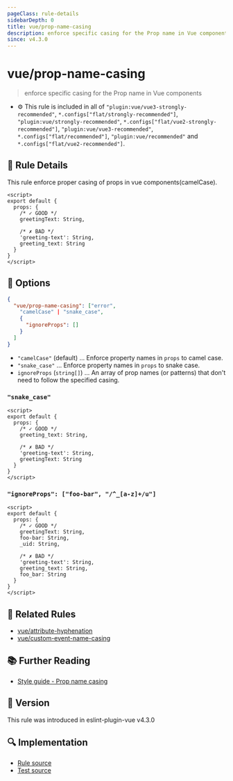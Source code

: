 ```yaml
---
pageClass: rule-details
sidebarDepth: 0
title: vue/prop-name-casing
description: enforce specific casing for the Prop name in Vue components
since: v4.3.0
---
```


# vue/prop-name-casing

> enforce specific casing for the Prop name in Vue components

- :gear: This rule is included in all of `"plugin:vue/vue3-strongly-recommended"`, `*.configs["flat/strongly-recommended"]`, `"plugin:vue/strongly-recommended"`, `*.configs["flat/vue2-strongly-recommended"]`, `"plugin:vue/vue3-recommended"`, `*.configs["flat/recommended"]`, `"plugin:vue/recommended"` and `*.configs["flat/vue2-recommended"]`.

## :book: Rule Details

This rule enforce proper casing of props in vue components(camelCase).

<eslint-code-block :rules="{'vue/prop-name-casing': ['error']}">

```vue
<script>
export default {
  props: {
    /* ✓ GOOD */
    greetingText: String,

    /* ✗ BAD */
    'greeting-text': String,
    greeting_text: String
  }
}
</script>
```

</eslint-code-block>

## :wrench: Options

```json
{
  "vue/prop-name-casing": ["error",
    "camelCase" | "snake_case",
    {
      "ignoreProps": []
    }
  ]
}
```

- `"camelCase"` (default) ... Enforce property names in `props` to camel case.
- `"snake_case"` ... Enforce property names in `props` to snake case.
- `ignoreProps` (`string[]`) ... An array of prop names (or patterns) that don't need to follow the specified casing.

### `"snake_case"`

<eslint-code-block :rules="{'vue/prop-name-casing': ['error', 'snake_case']}">

```vue
<script>
export default {
  props: {
    /* ✓ GOOD */
    greeting_text: String,

    /* ✗ BAD */
    'greeting-text': String,
    greetingText: String
  }
}
</script>
```

</eslint-code-block>

### `"ignoreProps": ["foo-bar", "/^_[a-z]+/u"]`

<eslint-code-block :rules="{'vue/prop-name-casing': ['error', 'camelCase', {
ignoreProps: ['foo-bar', '/^_[a-z]+/u'] }]}">

```vue
<script>
export default {
  props: {
    /* ✓ GOOD */
    greetingText: String,
    foo-bar: String,
    _uid: String,

    /* ✗ BAD */
    'greeting-text': String,
    greeting_text: String,
    foo_bar: String
  }
}
</script>
```

</eslint-code-block>

## :couple: Related Rules

- [vue/attribute-hyphenation](./attribute-hyphenation.md)
- [vue/custom-event-name-casing](./custom-event-name-casing.md)

## :books: Further Reading

- [Style guide - Prop name casing](https://vuejs.org/style-guide/rules-strongly-recommended.html#prop-name-casing)

## :rocket: Version

This rule was introduced in eslint-plugin-vue v4.3.0

## :mag: Implementation

- [Rule source](https://github.com/vuejs/eslint-plugin-vue/blob/master/lib/rules/prop-name-casing.js)
- [Test source](https://github.com/vuejs/eslint-plugin-vue/blob/master/tests/lib/rules/prop-name-casing.js)
